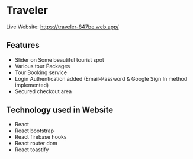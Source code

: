 # Traveler

Live Website: https://traveler-847be.web.app/

## Features

- Slider on Some beautiful tourist spot
- Various tour Packages
- Tour Booking service
- Login Authentication added (Email-Password & Google Sign In method implemented)
- Secured checkout area

## Technology used in Website

- React
- React bootstrap
- React firebase hooks
- React router dom
- React toastify
